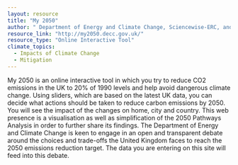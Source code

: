```yaml
---
layout: resource
title: "My 2050"
author: " Department of Energy and Climate Change, Sciencewise-ERC, and Delib"
resource_link: "http://my2050.decc.gov.uk/"
resource_type: "Online Interactive Tool"
climate_topics:
  - Impacts of Climate Change
  - Mitigation
---
```


My 2050 is an online interactive tool in which you try to reduce CO2 emissions in the UK to 20% of 1990 levels and help avoid dangerous climate change. Using sliders, which are based on the latest UK data, you can decide what actions should be taken to reduce carbon emissions by 2050. You will see the impact of the changes on home, city and country.
This web presence is a visualisation as well as simplification of the 2050 Pathways Analysis in order to further share its findings. The Department of Energy and Climate Change is keen to engage in an open and transparent debate around the choices and trade-offs the United Kingdom faces to reach the 2050 emissions reduction target. The data you are entering on this site will feed into this debate.
